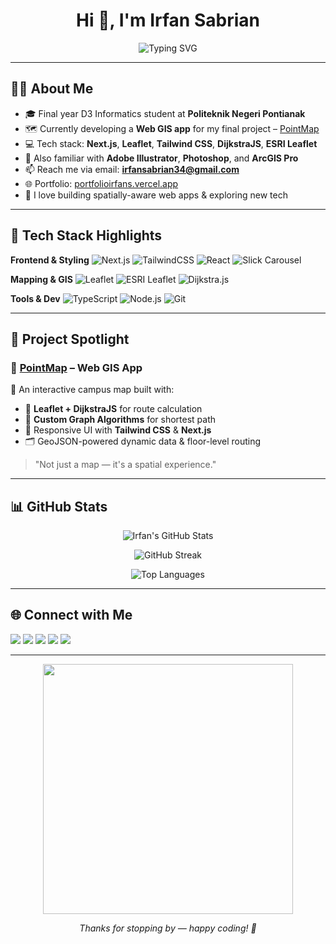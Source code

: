 <h1 align="center">Hi 👋, I'm Irfan Sabrian</h1>
<p align="center">
  <img src="https://readme-typing-svg.herokuapp.com?font=Fira+Code&size=22&pause=1000&color=00ADB5&center=true&vCenter=true&width=460&lines=Web+GIS+Enthusiast+%7C+D3+Informatics+Student;Mapping+the+future+one+line+of+code+at+a+time;Next.js%2C+Leaflet%2C+Dijkstra%2C+Tailwind+%F0%9F%94%A5;Always+debugging+life+and+code" alt="Typing SVG" />
</p>

---

## 🙋‍♂️ About Me

- 🎓 Final year D3 Informatics student at **Politeknik Negeri Pontianak**
- 🗺️ Currently developing a **Web GIS app** for my final project – [PointMap](https://github.com/IrfanSabrian/PointMap)
- 💻 Tech stack: **Next.js**, **Leaflet**, **Tailwind CSS**, **DijkstraJS**, **ESRI Leaflet**
- 🎨 Also familiar with **Adobe Illustrator**, **Photoshop**, and **ArcGIS Pro**
- 📫 Reach me via email: **irfansabrian34@gmail.com**
- 🌐 Portfolio: [portfolioirfans.vercel.app](https://portfolioirfans.vercel.app/)
- 🧠 I love building spatially-aware web apps & exploring new tech

---

## 🚀 Tech Stack Highlights

**Frontend & Styling**
![Next.js](https://img.shields.io/badge/-Next.js-000?style=flat&logo=next.js)
![TailwindCSS](https://img.shields.io/badge/-Tailwind%20CSS-06B6D4?style=flat&logo=tailwindcss)
![React](https://img.shields.io/badge/-React-61DAFB?style=flat&logo=react)
![Slick Carousel](https://img.shields.io/badge/-Slick%20Carousel-333?style=flat)

**Mapping & GIS**
![Leaflet](https://img.shields.io/badge/-Leaflet-199900?style=flat&logo=leaflet)
![ESRI Leaflet](https://img.shields.io/badge/-ESRI%20Leaflet-0078D4?style=flat)
![Dijkstra.js](https://img.shields.io/badge/-Dijkstra.js-FCC419?style=flat)

**Tools & Dev**
![TypeScript](https://img.shields.io/badge/-TypeScript-3178C6?style=flat&logo=typescript)
![Node.js](https://img.shields.io/badge/-Node.js-339933?style=flat&logo=node.js)
![Git](https://img.shields.io/badge/-Git-F05032?style=flat&logo=git)

---

## 🧭 Project Spotlight

### 📍 [PointMap](https://github.com/IrfanSabrian/PointMap) – Web GIS App

🚧 An interactive campus map built with:
- 📌 **Leaflet + DijkstraJS** for route calculation
- 🧠 **Custom Graph Algorithms** for shortest path
- 🎨 Responsive UI with **Tailwind CSS** & **Next.js**
- 🗂️ GeoJSON-powered dynamic data & floor-level routing

> "Not just a map — it's a spatial experience."

---

## 📊 GitHub Stats

<p align="center">
  <img src="https://github-readme-stats.vercel.app/api?username=IrfanSabrian&show_icons=true&theme=radical" alt="Irfan's GitHub Stats" />
</p>
<p align="center">
  <img src="https://github-readme-streak-stats.herokuapp.com/?user=IrfanSabrian&theme=radical" alt="GitHub Streak" />
</p>
<p align="center">
  <img src="https://github-readme-stats.vercel.app/api/top-langs/?username=IrfanSabrian&layout=compact&theme=radical" alt="Top Languages" />
</p>

---

## 🌐 Connect with Me

<p>
  <a href="mailto:irfansabrian34@gmail.com"><img src="https://img.shields.io/badge/-Email-D14836?style=flat-square&logo=gmail&logoColor=white"/></a>
  <a href="https://www.linkedin.com/in/irfansabrian/"><img src="https://img.shields.io/badge/-LinkedIn-0077B5?style=flat-square&logo=linkedin&logoColor=white"/></a>
  <a href="https://twitter.com/irfansabrian"><img src="https://img.shields.io/badge/-Twitter-1DA1F2?style=flat-square&logo=twitter&logoColor=white"/></a>
  <a href="https://instagram.com/irfansabrian"><img src="https://img.shields.io/badge/-Instagram-E4405F?style=flat-square&logo=instagram&logoColor=white"/></a>
  <a href="https://irfansabrian.vercel.app"><img src="https://img.shields.io/badge/-Website-000?style=flat-square&logo=vercel&logoColor=white"/></a>
</p>

---

<p align="center">
  <img src="https://media.giphy.com/media/qgQUggAC3Pfv687qPC/giphy.gif" width="400" />
</p>

<p align="center"><i>Thanks for stopping by — happy coding! 🚀</i></p>
